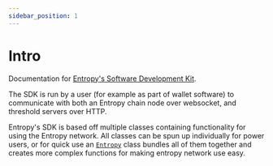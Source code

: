 ```yaml
---
sidebar_position: 1
---
```


# Intro

Documentation for [Entropy's Software Development Kit](https://github.com/entropyxyz/entropy-js).

The SDK is run by a user (for example as part of wallet software) to communicate with both an Entropy chain node over websocket, and threshold servers over HTTP.

Entropy's SDK is based off multiple classes containing functionality for using the Entropy network. All classes can be spun up individually for power users, or for quick use an [`Entropy`](./Core) class bundles all of them together and creates more complex functions for making entropy network use easy.
